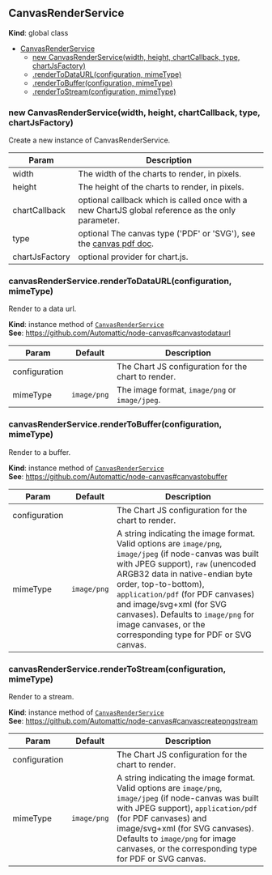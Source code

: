 <a name="CanvasRenderService"></a>

## CanvasRenderService
**Kind**: global class  

* [CanvasRenderService](#CanvasRenderService)
    * [new CanvasRenderService(width, height, chartCallback, type, chartJsFactory)](#new_CanvasRenderService_new)
    * [.renderToDataURL(configuration, mimeType)](#CanvasRenderService+renderToDataURL)
    * [.renderToBuffer(configuration, mimeType)](#CanvasRenderService+renderToBuffer)
    * [.renderToStream(configuration, mimeType)](#CanvasRenderService+renderToStream)

<a name="new_CanvasRenderService_new"></a>

### new CanvasRenderService(width, height, chartCallback, type, chartJsFactory)
Create a new instance of CanvasRenderService.


| Param | Description |
| --- | --- |
| width | The width of the charts to render, in pixels. |
| height | The height of the charts to render, in pixels. |
| chartCallback | optional callback which is called once with a new ChartJS global reference as the only parameter. |
| type | optional The canvas type ('PDF' or 'SVG'), see the [canvas pdf doc](https://github.com/Automattic/node-canvas#pdf-output-support). |
| chartJsFactory | optional provider for chart.js. |

<a name="CanvasRenderService+renderToDataURL"></a>

### canvasRenderService.renderToDataURL(configuration, mimeType)
Render to a data url.

**Kind**: instance method of [<code>CanvasRenderService</code>](#CanvasRenderService)  
**See**: https://github.com/Automattic/node-canvas#canvastodataurl  

| Param | Default | Description |
| --- | --- | --- |
| configuration |  | The Chart JS configuration for the chart to render. |
| mimeType | <code>image/png</code> | The image format, `image/png` or `image/jpeg`. |

<a name="CanvasRenderService+renderToBuffer"></a>

### canvasRenderService.renderToBuffer(configuration, mimeType)
Render to a buffer.

**Kind**: instance method of [<code>CanvasRenderService</code>](#CanvasRenderService)  
**See**: https://github.com/Automattic/node-canvas#canvastobuffer  

| Param | Default | Description |
| --- | --- | --- |
| configuration |  | The Chart JS configuration for the chart to render. |
| mimeType | <code>image/png</code> | A string indicating the image format. Valid options are `image/png`, `image/jpeg` (if node-canvas was built with JPEG support), `raw` (unencoded ARGB32 data in native-endian byte order, top-to-bottom), `application/pdf` (for PDF canvases) and image/svg+xml (for SVG canvases). Defaults to `image/png` for image canvases, or the corresponding type for PDF or SVG canvas. |

<a name="CanvasRenderService+renderToStream"></a>

### canvasRenderService.renderToStream(configuration, mimeType)
Render to a stream.

**Kind**: instance method of [<code>CanvasRenderService</code>](#CanvasRenderService)  
**See**: https://github.com/Automattic/node-canvas#canvascreatepngstream  

| Param | Default | Description |
| --- | --- | --- |
| configuration |  | The Chart JS configuration for the chart to render. |
| mimeType | <code>image/png</code> | A string indicating the image format. Valid options are `image/png`, `image/jpeg` (if node-canvas was built with JPEG support), `application/pdf` (for PDF canvases) and image/svg+xml (for SVG canvases). Defaults to `image/png` for image canvases, or the corresponding type for PDF or SVG canvas. |

